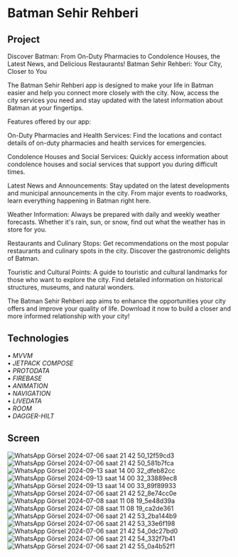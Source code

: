 # Batman Sehir Rehberi

## **Project**
Discover Batman: From On-Duty Pharmacies to Condolence Houses, the Latest News, and Delicious Restaurants!
Batman Sehir Rehberi: Your City, Closer to You

The Batman Sehir Rehberi app is designed to make your life in Batman easier and help you connect more closely with the city. Now, access the city services you need and stay updated with the latest information about Batman at your fingertips.

Features offered by our app:

On-Duty Pharmacies and Health Services: Find the locations and contact details of on-duty pharmacies and health services for emergencies.

Condolence Houses and Social Services: Quickly access information about condolence houses and social services that support you during difficult times.

Latest News and Announcements: Stay updated on the latest developments and municipal announcements in the city. From major events to roadworks, learn everything happening in Batman right here.

Weather Information: Always be prepared with daily and weekly weather forecasts. Whether it's rain, sun, or snow, find out what the weather has in store for you.

Restaurants and Culinary Stops: Get recommendations on the most popular restaurants and culinary spots in the city. Discover the gastronomic delights of Batman.

Touristic and Cultural Points: A guide to touristic and cultural landmarks for those who want to explore the city. Find detailed information on historical structures, museums, and natural wonders.

The Batman Sehir Rehberi app aims to enhance the opportunities your city offers and improve your quality of life. Download it now to build a closer and more informed relationship with your city!

## **Technologies** <br/>
 • *MVVM* <br/>
 • *JETPACK COMPOSE* <br/>
 • *PROTODATA* <br/>
 • *FIREBASE* <br/>
 • *ANIMATION* <br/>
 • *NAVIGATION* <br/>
 • *LIVEDATA* <br/>
 • *ROOM* <br/>
 • *DAGGER-HILT* <br/>

 ## Screen
 ![WhatsApp Görsel 2024-07-06 saat 21 42 50_12f59cd3](https://github.com/user-attachments/assets/bf6941ff-9def-4e5b-ae6c-ba9591223cb3)
 ![WhatsApp Görsel 2024-07-06 saat 21 42 50_581b7fca](https://github.com/user-attachments/assets/a41b6945-38ab-40f0-be72-8b67251ee8f9)
 ![WhatsApp Görsel 2024-09-13 saat 14 00 32_dfeb82cc](https://github.com/user-attachments/assets/88316f01-35ae-46ba-a368-f18d1c847423)
 ![WhatsApp Görsel 2024-09-13 saat 14 00 32_33889ec8](https://github.com/user-attachments/assets/ec4d4963-1dc6-4098-9277-5bd89ac76d31) <br/>
 ![WhatsApp Görsel 2024-09-13 saat 14 00 33_89f89933](https://github.com/user-attachments/assets/e2db9602-a400-4f6e-bb3c-eb56629024c4)
 ![WhatsApp Görsel 2024-07-06 saat 21 42 52_8e74cc0e](https://github.com/user-attachments/assets/0b54a09f-3f6c-4339-a44f-5261e6aa6684)
 ![WhatsApp Görsel 2024-07-08 saat 11 08 19_5e48d39a](https://github.com/user-attachments/assets/5e6a30dd-e8e5-42cd-b657-ac037e788668)
 ![WhatsApp Görsel 2024-07-08 saat 11 08 19_ca2de361](https://github.com/user-attachments/assets/2c9ea87c-2a1f-4b24-bb5f-805c99b93af0) <br/>
 ![WhatsApp Görsel 2024-07-06 saat 21 42 53_2ba144b9](https://github.com/user-attachments/assets/606d8c98-723f-4ea9-9b01-d36991a3778e)
 ![WhatsApp Görsel 2024-07-06 saat 21 42 53_33e6f198](https://github.com/user-attachments/assets/049cadc8-cce0-441e-94f0-706df9f00c37)
 ![WhatsApp Görsel 2024-07-06 saat 21 42 54_0dc27bd0](https://github.com/user-attachments/assets/b24da383-44e2-4c05-a274-03623dce5e90)
 ![WhatsApp Görsel 2024-07-06 saat 21 42 54_332f7b41](https://github.com/user-attachments/assets/76c5ad99-561e-4cb1-b184-a7fddf49068b) <br/>
 ![WhatsApp Görsel 2024-07-06 saat 21 42 55_0a4b52f1](https://github.com/user-attachments/assets/49f70523-3cea-4980-bb19-552061e59c6c)




 






 

